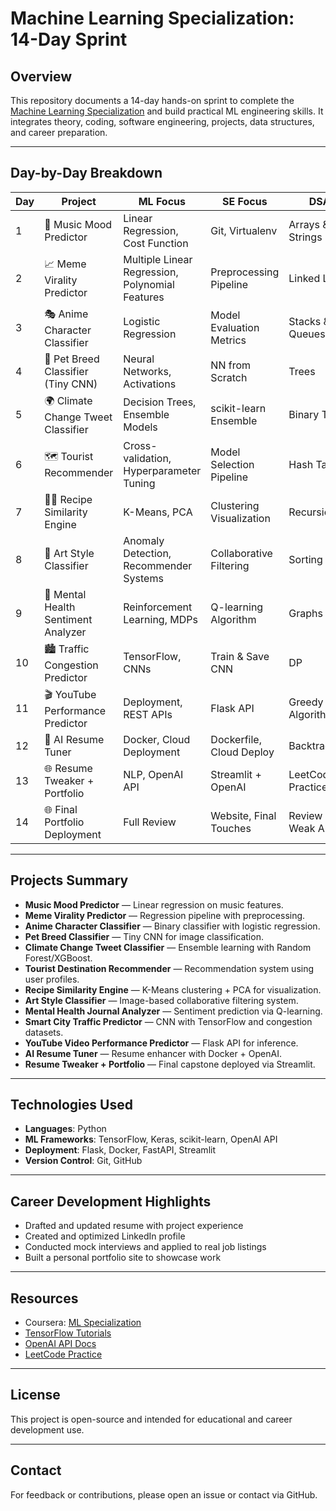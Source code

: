# Machine Learning Specialization: 14-Day Sprint

## Overview

This repository documents a 14-day hands-on sprint to complete the [Machine Learning Specialization](https://www.coursera.org/specializations/machine-learning-introduction) and build practical ML engineering skills. It integrates theory, coding, software engineering, projects, data structures, and career preparation.

---

## Day-by-Day Breakdown

| Day | Project                             | ML Focus                                        | SE Focus                 | DSA               | Career                |
| --- | ----------------------------------- | ----------------------------------------------- | ------------------------ | ----------------- | --------------------- |
| 1   | 🎵 Music Mood Predictor             | Linear Regression, Cost Function                | Git, Virtualenv          | Arrays & Strings  | Draft Resume          |
| 2   | 📈 Meme Virality Predictor          | Multiple Linear Regression, Polynomial Features | Preprocessing Pipeline   | Linked Lists      | Create LinkedIn       |
| 3   | 🎭 Anime Character Classifier       | Logistic Regression                             | Model Evaluation Metrics | Stacks & Queues   | Resume Update         |
| 4   | 🐶 Pet Breed Classifier (Tiny CNN)  | Neural Networks, Activations                    | NN from Scratch          | Trees             | Update LinkedIn       |
| 5   | 🌍 Climate Change Tweet Classifier  | Decision Trees, Ensemble Models                 | scikit-learn Ensemble    | Binary Trees      | Job Portals           |
| 6   | 🗺️ Tourist Recommender              | Cross-validation, Hyperparameter Tuning         | Model Selection Pipeline | Hash Tables       | Apply to Jobs         |
| 7   | 🧑‍🍳 Recipe Similarity Engine         | K-Means, PCA                                    | Clustering Visualization | Recursion         | LinkedIn Networking   |
| 8   | 🎨 Art Style Classifier             | Anomaly Detection, Recommender Systems          | Collaborative Filtering  | Sorting           | Resume Update         |
| 9   | 🧠 Mental Health Sentiment Analyzer | Reinforcement Learning, MDPs                    | Q-learning Algorithm     | Graphs            | Apply to Jobs         |
| 10  | 🏙️ Traffic Congestion Predictor     | TensorFlow, CNNs                                | Train & Save CNN         | DP                | Interview Prep        |
| 11  | 🎬 YouTube Performance Predictor    | Deployment, REST APIs                           | Flask API                | Greedy Algorithms | Mock Interviews       |
| 12  | 🤖 AI Resume Tuner                  | Docker, Cloud Deployment                        | Dockerfile, Cloud Deploy | Backtracking      | Networking            |
| 13  | 🌐 Resume Tweaker + Portfolio       | NLP, OpenAI API                                 | Streamlit + OpenAI       | LeetCode Practice | Tailor Resume         |
| 14  | 🌐 Final Portfolio Deployment       | Full Review                                     | Website, Final Touches   | Review Weak Areas | Finalize Applications |

---

## Projects Summary

- **Music Mood Predictor** — Linear regression on music features.
- **Meme Virality Predictor** — Regression pipeline with preprocessing.
- **Anime Character Classifier** — Binary classifier with logistic regression.
- **Pet Breed Classifier** — Tiny CNN for image classification.
- **Climate Change Tweet Classifier** — Ensemble learning with Random Forest/XGBoost.
- **Tourist Destination Recommender** — Recommendation system using user profiles.
- **Recipe Similarity Engine** — K-Means clustering + PCA for visualization.
- **Art Style Classifier** — Image-based collaborative filtering system.
- **Mental Health Journal Analyzer** — Sentiment prediction via Q-learning.
- **Smart City Traffic Predictor** — CNN with TensorFlow and congestion datasets.
- **YouTube Video Performance Predictor** — Flask API for inference.
- **AI Resume Tuner** — Resume enhancer with Docker + OpenAI.
- **Resume Tweaker + Portfolio** — Final capstone deployed via Streamlit.

---

## Technologies Used

- **Languages**: Python
- **ML Frameworks**: TensorFlow, Keras, scikit-learn, OpenAI API
- **Deployment**: Flask, Docker, FastAPI, Streamlit
- **Version Control**: Git, GitHub

---

## Career Development Highlights

- Drafted and updated resume with project experience
- Created and optimized LinkedIn profile
- Conducted mock interviews and applied to real job listings
- Built a personal portfolio site to showcase work

---

## Resources

- Coursera: [ML Specialization](https://www.coursera.org/specializations/machine-learning-introduction)
- [TensorFlow Tutorials](https://www.tensorflow.org/tutorials)
- [OpenAI API Docs](https://platform.openai.com/docs)
- [LeetCode Practice](https://leetcode.com)

---

## License

This project is open-source and intended for educational and career development use.

---

## Contact

For feedback or contributions, please open an issue or contact via GitHub.

